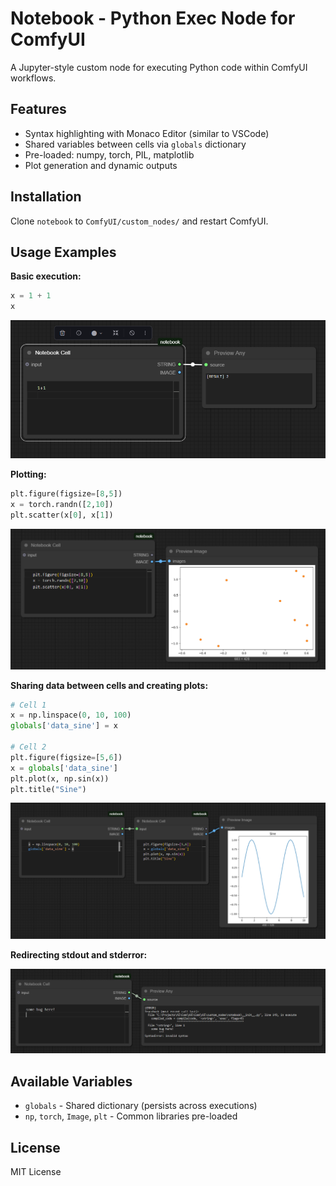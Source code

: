 # Notebook - Python Exec Node for ComfyUI

A Jupyter-style custom node for executing Python code within ComfyUI workflows.

## Features

- Syntax highlighting with Monaco Editor (similar to VSCode)
- Shared variables between cells via `globals` dictionary
- Pre-loaded: numpy, torch, PIL, matplotlib
- Plot generation and dynamic outputs

## Installation

Clone `notebook` to `ComfyUI/custom_nodes/` and restart ComfyUI.

## Usage Examples

**Basic execution:**
```python
x = 1 + 1
x
```

![1+1](./img/simple.png)

**Plotting:**
```python
plt.figure(figsize=[8,5])
x = torch.randn([2,10])
plt.scatter(x[0], x[1])
```

![random](./img/random.png)

**Sharing data between cells and creating plots:**
```python
# Cell 1
x = np.linspace(0, 10, 100)
globals['data_sine'] = x

# Cell 2
plt.figure(figsize=[5,6])
x = globals['data_sine']
plt.plot(x, np.sin(x))
plt.title("Sine")
```

![sine](./img/sine.png)


**Redirecting stdout and stderror:**

![bug](./img/bug.png)

## Available Variables

- `globals` - Shared dictionary (persists across executions)
- `np`, `torch`, `Image`, `plt` - Common libraries pre-loaded

## License

MIT License

